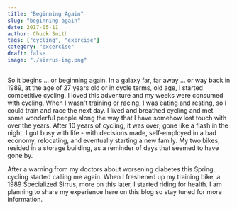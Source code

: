 ```yaml
---
title: "Beginning Again"
slug: "beginning-again"
date: 2017-05-11
author: Chuck Smith
tags: ["cycling", "exercise"]
category: "excercise"
draft: false
image: "./sirrus-img.png"
---
```


So it begins ... or beginning again. In a galaxy far, far away ... or way back in 1989, at the age of 27 years old or in cycle terms, old age, I started competitive cycling. I loved this adventure and my weeks were consumed with cycling. When I wasn't training or racing, I was eating and resting, so I could train and race the next day. I lived and breathed cycling and met some wonderful people along the way that I have somehow lost touch with over the years. After 10 years of cycling, it was over; gone like a flash in the night. I got busy with life - with decisions made, self-employed in a bad economy, relocating, and eventually starting a new family. My two bikes, resided in a storage building, as a reminder of days that seemed to have gone by.

After a warning from my doctors about worsening diabetes this Spring, cycling started calling me again. When I freshened up my training bike, a 1989 Specialized Sirrus, more on this later, I started riding for health. I am planning to share my experience here on this blog so stay tuned for more information.
